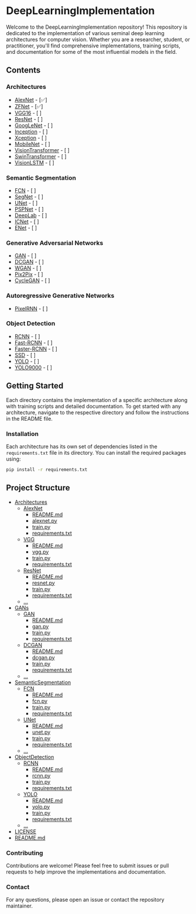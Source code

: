 # DeepLearningImplementation

Welcome to the DeepLearningImplementation repository! 
This repository is dedicated to the implementation of various seminal deep learning architectures for computer vision. Whether you are a researcher, student, or practitioner, you'll find comprehensive implementations, training scripts, and documentation for some of the most influential models in the field.

## Contents

### Architectures
- [AlexNet](https://papers.nips.cc/paper/4824-imagenet-classification-with-deep-convolutional-neural-networks) - [✅]
- [ZFNet](https://arxiv.org/abs/1311.2901) - [✅]
- [VGG16](https://arxiv.org/abs/1505.06798) - [ ]
- [ResNet](https://arxiv.org/abs/1704.06904) - [ ]
- [GoogLeNet](https://arxiv.org/abs/1409.4842) - [ ]
- [Inception](https://arxiv.org/abs/1512.00567) - [ ]
- [Xception](https://arxiv.org/abs/1610.02357) - [ ]
- [MobileNet](https://arxiv.org/abs/1704.04861) - [ ]
- [VisionTransformer](https://arxiv.org/pdf/2010.11929) - [ ]
- [SwinTransformer](https://arxiv.org/pdf/2103.14030) - [ ]
- [VisionLSTM](https://arxiv.org/pdf/2406.04303) - [ ]

### Semantic Segmentation
- [FCN](https://arxiv.org/abs/1411.4038) - [ ]
- [SegNet](https://arxiv.org/abs/1511.00561) - [ ]
- [UNet](https://arxiv.org/abs/1505.04597) - [ ]
- [PSPNet](https://arxiv.org/abs/1612.01105) - [ ]
- [DeepLab](https://arxiv.org/abs/1606.00915) - [ ]
- [ICNet](https://arxiv.org/abs/1704.08545) - [ ]
- [ENet](https://arxiv.org/abs/1606.02147) - [ ]

### Generative Adversarial Networks
- [GAN](https://arxiv.org/abs/1406.2661) - [ ]
- [DCGAN](https://arxiv.org/abs/1511.06434) - [ ]
- [WGAN](https://arxiv.org/abs/1701.07875) - [ ]
- [Pix2Pix](https://arxiv.org/abs/1611.07004) - [ ]
- [CycleGAN](https://arxiv.org/abs/1703.10593) - [ ]

### Autoregressive Generative Networks
- [PixelRNN](https://arxiv.org/pdf/1601.06759) - [ ]

### Object Detection
- [RCNN](https://arxiv.org/abs/1311.2524) - [ ]
- [Fast-RCNN](https://arxiv.org/abs/1504.08083) - [ ]
- [Faster-RCNN](https://arxiv.org/abs/1506.01497) - [ ]
- [SSD](https://arxiv.org/abs/1512.02325) - [ ]
- [YOLO](https://arxiv.org/abs/1506.02640) - [ ]
- [YOLO9000](https://arxiv.org/abs/1612.08242) - [ ]

## Getting Started

Each directory contains the implementation of a specific architecture along with training scripts and detailed documentation. To get started with any architecture, navigate to the respective directory and follow the instructions in the README file.

### Installation

Each architecture has its own set of dependencies listed in the `requirements.txt` file in its directory. You can install the required packages using:

```bash
pip install -r requirements.txt
```

## Project Structure
* [Architectures](./Architectures)
  * [AlexNet](./Architectures/AlexNet)
    * [README.md](./Architectures/AlexNet/README.md)
    * [alexnet.py](./Architectures/AlexNet/alexnet.py)
    * [train.py](./Architectures/AlexNet/train.py)
    * [requirements.txt](./Architectures/AlexNet/requirements.txt)
  * [VGG](./Architectures/VGG)
    * [README.md](./Architectures/VGG/README.md)
    * [vgg.py](./Architectures/VGG/vgg.py)
    * [train.py](./Architectures/VGG/train.py)
    * [requirements.txt](./Architectures/VGG/requirements.txt)
  * [ResNet](./Architectures/ResNet)
    * [README.md](./Architectures/ResNet/README.md)
    * [resnet.py](./Architectures/ResNet/resnet.py)
    * [train.py](./Architectures/ResNet/train.py)
    * [requirements.txt](./Architectures/ResNet/requirements.txt)
  * [...](./Architectures)
* [GANs](./GANs)
  * [GAN](./GANs/GAN)
    * [README.md](./GANs/GAN/README.md)
    * [gan.py](./GANs/GAN/gan.py)
    * [train.py](./GANs/GAN/train.py)
    * [requirements.txt](./GANs/GAN/requirements.txt)
  * [DCGAN](./GANs/DCGAN)
    * [README.md](./GANs/DCGAN/README.md)
    * [dcgan.py](./GANs/DCGAN/dcgan.py)
    * [train.py](./GANs/DCGAN/train.py)
    * [requirements.txt](./GANs/DCGAN/requirements.txt)
  * [...](./GANs)
* [SemanticSegmentation](./SemanticSegmentation)
  * [FCN](./SemanticSegmentation/FCN)
    * [README.md](./SemanticSegmentation/FCN/README.md)
    * [fcn.py](./SemanticSegmentation/FCN/fcn.py)
    * [train.py](./SemanticSegmentation/FCN/train.py)
    * [requirements.txt](./SemanticSegmentation/FCN/requirements.txt)
  * [UNet](./SemanticSegmentation/UNet)
    * [README.md](./SemanticSegmentation/UNet/README.md)
    * [unet.py](./SemanticSegmentation/UNet/unet.py)
    * [train.py](./SemanticSegmentation/UNet/train.py)
    * [requirements.txt](./SemanticSegmentation/UNet/requirements.txt)
  * [...](./SemanticSegmentation)
* [ObjectDetection](./ObjectDetection)
  * [RCNN](./ObjectDetection/RCNN)
    * [README.md](./ObjectDetection/RCNN/README.md)
    * [rcnn.py](./ObjectDetection/RCNN/rcnn.py)
    * [train.py](./ObjectDetection/RCNN/train.py)
    * [requirements.txt](./ObjectDetection/RCNN/requirements.txt)
  * [YOLO](./ObjectDetection/YOLO)
    * [README.md](./ObjectDetection/YOLO/README.md)
    * [yolo.py](./ObjectDetection/YOLO/yolo.py)
    * [train.py](./ObjectDetection/YOLO/train.py)
    * [requirements.txt](./ObjectDetection/YOLO/requirements.txt)
  * [...](./ObjectDetection)
* [LICENSE](./LICENSE)
* [README.md](./README.md)

### Contributing
Contributions are welcome! Please feel free to submit issues or pull requests to help improve the implementations and documentation.

### Contact
For any questions, please open an issue or contact the repository maintainer.
